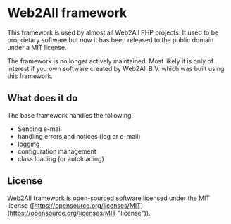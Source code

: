 # Web2All framework

This framework is used by almost all Web2All PHP projects. It used to be proprietary software but now it has been released to the public domain under a MIT license.

The framework is no longer actively maintained. Most likely it is only of interest if you own software created by Web2All B.V. which was built using this framework.

## What does it do ##

The base framework handles the following:

- Sending e-mail
- handling errors and notices (log or e-mail)
- logging
- configuration management
- class loading (or autoloading)

## License ##

Web2All framework is open-sourced software licensed under the MIT license ([https://opensource.org/licenses/MIT](https://opensource.org/licenses/MIT "license")).
